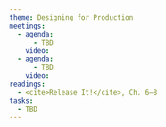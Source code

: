 ```yaml
---
theme: Designing for Production
meetings:
  - agenda:
      - TBD
    video:
  - agenda:
      - TBD
    video:
readings:
  - <cite>Release It!</cite>, Ch. 6–8
tasks:
  - TBD
---
```

